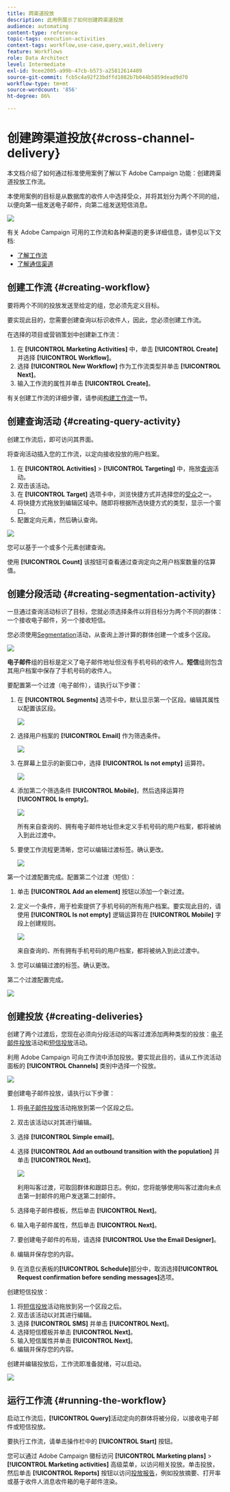 ```yaml
---
title: 跨渠道投放
description: 此用例展示了如何创建跨渠道投放
audience: automating
content-type: reference
topic-tags: execution-activities
context-tags: workflow,use-case,query,wait,delivery
feature: Workflows
role: Data Architect
level: Intermediate
exl-id: 9cee2005-a99b-47cb-b573-a25812614409
source-git-commit: fcb5c4a92f23bdffd1082b7b044b5859dead9d70
workflow-type: tm+mt
source-wordcount: '856'
ht-degree: 86%

---
```


# 创建跨渠道投放{#cross-channel-delivery}

本文档介绍了如何通过标准使用案例了解以下 Adobe Campaign 功能：创建跨渠道投放工作流。

本使用案例的目标是从数据库的收件人中选择受众，并将其划分为两个不同的组，以便向第一组发送电子邮件，向第二组发送短信消息。

![](assets/wkf_segment_overview.png)

有关 Adobe Campaign 可用的工作流和各种渠道的更多详细信息，请参见以下文档:

* [了解工作流](../../automating/using/get-started-workflows.md)
* [了解通信渠道](../../channels/using/get-started-communication-channels.md)

## 创建工作流 {#creating-workflow}

要将两个不同的投放发送至给定的组，您必须先定义目标。

要实现此目的，您需要创建查询以标识收件人，因此，您必须创建工作流。

在选择的项目或营销策划中创建新工作流：

1. 在 **[!UICONTROL Marketing Activities]** 中，单击 **[!UICONTROL Create]** 并选择 **[!UICONTROL Workflow]**。
1. 选择 **[!UICONTROL New Workflow]** 作为工作流类型并单击 **[!UICONTROL Next]**。
1. 输入工作流的属性并单击 **[!UICONTROL Create]**。

有关创建工作流的详细步骤，请参阅[构建工作流](../../automating/using/building-a-workflow.md)一节。

## 创建查询活动 {#creating-query-activity}

创建工作流后，即可访问其界面。

将查询活动插入您的工作流，以定向接收投放的用户档案。

1. 在 **[!UICONTROL Activities]** > **[!UICONTROL Targeting]** 中，拖放[查询](../../automating/using/query.md)活动。
1. 双击该活动。
1. 在 **[!UICONTROL Target]** 选项卡中，浏览快捷方式并选择您的[受众](../../audiences/using/about-audiences.md)之一。
1. 将快捷方式拖放到编辑区域中。随即将根据所选快捷方式的类型，显示一个窗口。
1. 配置定向元素，然后确认查询。

![](assets/wkf_segment_query.png)

您可以基于一个或多个元素创建查询。

使用 **[!UICONTROL Count]** 该按钮可查看通过查询定向之用户档案数量的估算值。

## 创建分段活动 {#creating-segmentation-activity}

一旦通过查询活动标识了目标，您就必须选择条件以将目标分为两个不同的群体：一个接收电子邮件，另一个接收短信。

您必须使用[Segmentation](../../automating/using/segmentation.md)活动，从查询上游计算的群体创建一个或多个区段。

![](assets/wkf_segment_activity.png)

**电子邮件**&#x200B;组的目标是定义了电子邮件地址但没有手机号码的收件人。**短信**&#x200B;组则包含其用户档案中保存了手机号码的收件人。

要配置第一个过渡（电子邮件），请执行以下步骤：

1. 在 **[!UICONTROL Segments]** 选项卡中，默认显示第一个区段。编辑其属性以配置该区段。

   ![](assets/wkf_segment_properties.png)

1. 选择用户档案的 **[!UICONTROL Email]** 作为筛选条件。

   ![](assets/wkf_segment_email.png)

1. 在屏幕上显示的新窗口中，选择 **[!UICONTROL Is not empty]** 运算符。

   ![](assets/wkf_segment_email_not_empty.png)

1. 添加第二个筛选条件 **[!UICONTROL Mobile]**，然后选择运算符 **[!UICONTROL Is empty]**。

   ![](assets/wkf_segment_mobile_empty.png)

   所有来自查询的、拥有电子邮件地址但未定义手机号码的用户档案，都将被纳入到此过渡中。

1. 要使工作流程更清晰，您可以编辑过渡标签。确认更改。

   ![](assets/wkf_segment_transition_label.png)

第一个过渡配置完成。配置第二个过渡（短信）：

1. 单击 **[!UICONTROL Add an element]** 按钮以添加一个新过渡。
1. 定义一个条件，用于检索提供了手机号码的所有用户档案。要实现此目的，请使用 **[!UICONTROL Is not empty]** 逻辑运算符在 **[!UICONTROL Mobile]** 字段上创建规则。

   ![](assets/wkf_segment_mobile_not_empty.png)

   来自查询的、所有拥有手机号码的用户档案，都将被纳入到此过渡中。

1. 您可以编辑过渡的标签。确认更改。

第二个过渡配置完成。

![](assets/wkf_segment_transitions.png)

## 创建投放 {#creating-deliveries}

创建了两个过渡后，您现在必须向分段活动的叫客过渡添加两种类型的投放：[电子邮件投放](../../automating/using/email-delivery.md)活动和[短信投放](../../automating/using/sms-delivery.md)活动。

利用 Adobe Campaign 可向工作流中添加投放。要实现此目的，请从工作流活动面板的 **[!UICONTROL Channels]** 类别中选择一个投放。

![](assets/wkf_segment_deliveries1.png)

要创建电子邮件投放，请执行以下步骤：

1. 将[电子邮件投放](../../automating/using/email-delivery.md)活动拖放到第一个区段之后。
1. 双击该活动以对其进行编辑。
1. 选择 **[!UICONTROL Simple email]**。
1. 选择 **[!UICONTROL Add an outbound transition with the population]** 并单击 **[!UICONTROL Next]**。

   ![](assets/wkf_segment_deliveries2.png)

   利用叫客过渡，可取回群体和跟踪日志。例如，您将能够使用叫客过渡向未点击第一封邮件的用户发送第二封邮件。

1. 选择电子邮件模板，然后单击 **[!UICONTROL Next]**。
1. 输入电子邮件属性，然后单击 **[!UICONTROL Next]**。
1. 要创建电子邮件的布局，请选择 **[!UICONTROL Use the Email Designer]**。
1. 编辑并保存您的内容。
1. 在消息仪表板的&#x200B;**[!UICONTROL Schedule]**&#x200B;部分中，取消选择&#x200B;**[!UICONTROL Request confirmation before sending messages]**&#x200B;选项。

创建短信投放：

1. 将[短信投放](../../automating/using/sms-delivery.md)活动拖放到另一个区段之后。
1. 双击该活动以对其进行编辑。
1. 选择 **[!UICONTROL SMS]** 并单击 **[!UICONTROL Next]**。
1. 选择短信模板并单击 **[!UICONTROL Next]**。
1. 输入短信属性并单击 **[!UICONTROL Next]**。
1. 编辑并保存您的内容。

创建并编辑投放后，工作流即准备就绪，可以启动。

![](assets/wkf_segment_deliveries.png)

## 运行工作流 {#running-the-workflow}

启动工作流后，**[!UICONTROL Query]**&#x200B;活动定向的群体将被分段，以接收电子邮件或短信投放。

要执行工作流，请单击操作栏中的 **[!UICONTROL Start]** 按钮。

您可以通过 Adobe Campaign 徽标访问 **[!UICONTROL Marketing plans]** > **[!UICONTROL Marketing activities]** 高级菜单，以访问相关投放。单击投放，然后单击 **[!UICONTROL Reports]** 按钮以访问[投放报告](../../reporting/using/about-dynamic-reports.md#accessing-dynamic-reports)，例如投放摘要、打开率或基于收件人消息收件箱的电子邮件渲染。
